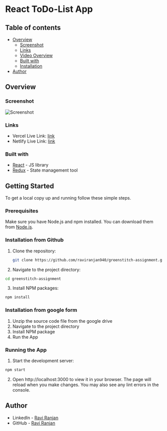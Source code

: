 # React ToDo-List App


## Table of contents

- [Overview](#overview)
  - [Screenshot](#screenshot)
  - [Links](#links)
  - [Video Overview](#links)
  - [Built with](#built-with)
  - [Installation](#installation-from-google-form)
- [Author](#author)

## Overview

### Screenshot

![Screenshot](<./public/screenshots/DesktopOverView.png>)

### Links

- Vercel Live Link: [link](https://todo-list-ravi.vercel.app/)
- Netlify Live Link: [link](https://todo-list-ravi.netlify.app/)

### Built with

- [React](https://reactjs.org/) - JS library
- [Redux](https://redux.js.org/) - State management tool


## Getting Started

To get a local copy up and running follow these simple steps.

### Prerequisites

Make sure you have Node.js and npm installed. You can download them from [Node.js](https://nodejs.org/).

### Installation from Github

1. Clone the repository:
   ```sh
   git clone https://github.com/raviranjan940/greenstitch-assignment.git
   ```
2. Navigate to the project directory:
  ```sh
  cd greenstitch-assignment
  ```
3. Install NPM packages:
  ```sh
  npm install
  ```

### Installation from google form

1. Unzip the source code file from the google drive
2. Navigate to the project directory
3. Install NPM package
4. Run the App


### Running the App

1. Start the development server:
```sh
npm start
```
2. Open http://localhost:3000 to view it in your browser. The page will reload when you make changes. You may also see any lint errors in the console.

## Author

- LinkedIn - [Ravi Ranjan](https://www.linkedin.com/in/raviranjan940/)
- GitHub - [Ravi Ranjan](https://github.com/raviranjan940)

